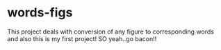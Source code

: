 # words-figs
This project deals with conversion of any figure to corresponding words and also this is my first project! SO yeah..go bacon!!
